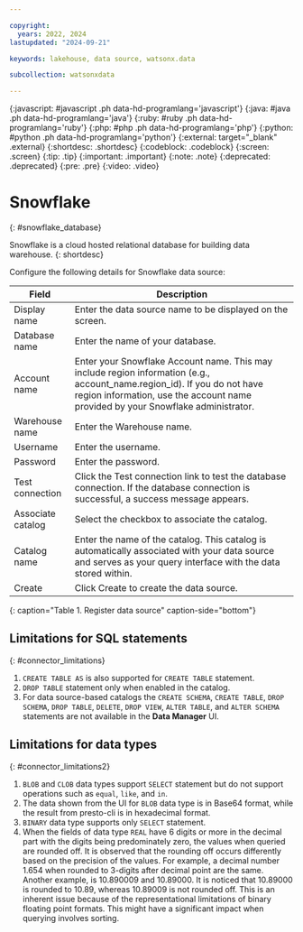 ```yaml
---

copyright:
  years: 2022, 2024
lastupdated: "2024-09-21"

keywords: lakehouse, data source, watsonx.data

subcollection: watsonxdata

---
```


{:javascript: #javascript .ph data-hd-programlang='javascript'}
{:java: #java .ph data-hd-programlang='java'}
{:ruby: #ruby .ph data-hd-programlang='ruby'}
{:php: #php .ph data-hd-programlang='php'}
{:python: #python .ph data-hd-programlang='python'}
{:external: target="_blank" .external}
{:shortdesc: .shortdesc}
{:codeblock: .codeblock}
{:screen: .screen}
{:tip: .tip}
{:important: .important}
{:note: .note}
{:deprecated: .deprecated}
{:pre: .pre}
{:video: .video}

# Snowflake
{: #snowflake_database}

Snowflake is a cloud hosted relational database for building data warehouse.
{: shortdesc}

 Configure the following details for Snowflake data source:

 | Field           | Description        |
 |------------------|--------------------|
 | Display name    | Enter the data source name to be displayed on the screen. |
 | Database name     | Enter the name of your database.|
 | Account name            | Enter your Snowflake Account name. This may include region information (e.g., account_name.region_id). If you do not have region information, use the account name provided by your Snowflake administrator.  |
 | Warehouse name           | Enter the Warehouse name.  |
 | Username           | Enter the username.  |
 | Password           | Enter the password.  |
 | Test connection    | Click the Test connection link to test the database connection. If the database connection is successful, a success message appears. |
 | Associate catalog  | Select the checkbox to associate the catalog. |
 | Catalog name | Enter the name of the catalog. This catalog is automatically associated with your data source and serves as your query interface with the data stored within. |
 | Create | Click Create to create the data source. |
 {: caption="Table 1. Register data source" caption-side="bottom"}

## Limitations for SQL statements
{: #connector_limitations}

1. `CREATE TABLE AS` is also supported for `CREATE TABLE` statement.
2. `DROP TABLE` statement only when enabled in the catalog.
3. For data source-based catalogs the `CREATE SCHEMA`, `CREATE TABLE`, `DROP SCHEMA`, `DROP TABLE`, `DELETE`, `DROP VIEW`, `ALTER TABLE`, and `ALTER SCHEMA` statements are not available in the **Data Manager** UI.

## Limitations for data types
{: #connector_limitations2}

1. `BLOB` and `CLOB` data types support `SELECT` statement but do not support operations such as `equal`, `like`, and `in`.
2. The data shown from the UI for `BLOB` data type is in Base64 format, while the result from presto-cli is in hexadecimal format.
3. `BINARY` data type supports only `SELECT` statement.
4. When the fields of data type `REAL` have 6 digits or more in the decimal part with the digits being predominately zero, the values when queried are rounded off. It is observed that the rounding off occurs differently based on the precision of the values. For example, a decimal number 1.654 when rounded to 3-digits after decimal point are the same. Another example, is 10.890009 and 10.89000. It is noticed that 10.89000 is rounded to 10.89, whereas 10.89009 is not rounded off. This is an inherent issue because of the representational limitations of binary floating point formats. This might have a significant impact when querying involves sorting.
